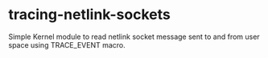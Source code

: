 # tracing-netlink-sockets
Simple Kernel module to read netlink socket message sent to and from user space using TRACE_EVENT macro.
